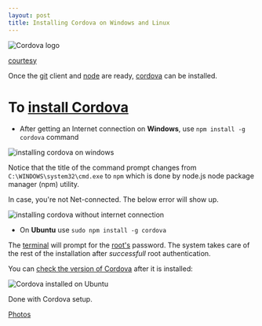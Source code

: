 ```yaml
---
layout: post
title: Installing Cordova on Windows and Linux
---
```


![Cordova logo](https://cordova.apache.org/static/img/cordova_bot.png)

[courtesy](https://cordova.apache.org/)

Once the [git](http://xameeramir.github.io/install-git-windows10/) client and [node](http://xameeramir.github.io/install-node/) are ready, [cordova](http://cordova.apache.org/) can be installed.

# To [install Cordova](https://cordova.apache.org/docs/en/4.0.0/guide/cli/#link-2)

 - After getting an Internet connection on **Windows**, use `npm install -g cordova` command
 
![installing cordova on windows](https://lh3.googleusercontent.com/jlQGRO9VLhfEWovoD7tFGLClgh8go80c2Al2Iu_rzkmbcx_2RcMBGd1ffm-MxujNnJth4FvVvVUsv1NNsQu58mB33A_WHFRZyTC6iOSbso7zSKN6RPPMzu42salIeRGP6NC17aju4pEmzACSRY4gOKsEXOMIN3JgCWVXEv9dW45OaaVvrTEie12IXHWJCFANDIiWZsnr7LeQgSj3R-SxPM8tkZcnoNzfvQj-mGLnBxtRzgFUBkvb9BXezHpU8aID1M_VZsH04A2xCiIyfCfT-ViTnxwX7SLeRyg5cc0Jm3MM4hSowKJKeUbQ9B-gLfiO9it493CoyoFTDi-0xD-v3-I74FD1ie-pcr1MRSClYOZb4qGmaxwmxOW8GOoSX1MX39zirFzObsbz4mtxymY0u6bL_srnrmu-cqFs0TQ3mex_j-l8DiL89hIH8VaovXRXaztMZXJGCB45Nz62OX5AirStuOwPqjTzz9RUNdq1yqcnk7ZxeBr2xXB2xVeIN5wHtUZ8cTTsLpIHFXbWqjcvRkUevy3-kRGn1GaZNNx142jfSxPp4GGRmvNGw9-8YgD93ce5=w668-h331-no)
 
Notice that the title of the command prompt changes from `C:\WINDOWS\system32\cmd.exe` to `npm` which is done by node.js node package manager (npm) utility.

In case, you're not Net-connected. The below error will show up.

![installing cordova without internet connection](https://lh3.googleusercontent.com/U2AOy__KX9UcwtOhJXwNShGofE3APrV7VXOo3TNsEwOXZF65TbuRa_r9iKNnt-d8Gawv294SBF0pFfge-S0JMLVN0iGO6JVGRLwKacEXwBso9d0MpFQFmPuzzNGq8-mxD7T8EVUNZJ6kSMWyaB0k_xK7o2x40ZoHnEBz3KGe5zJ4M1w94Bg0QE5SHtPYlJzTUbSpE6j5pkA65C1oz28eLapZYJxbbmtFT_PmYOPoePyae44btj-U-mi-PkpxGpzTudynzTIAN1p8wcxON49YzLxkxvkzdQfjB6Gf_ZJ86St4OkYIODrdH34yxTHF0tnmBTmgLAavmKN6JuC0aGJnDKmGsSejSmr-0WnuIEsuvkyBr77fH-V-wBIiUDGbkZVdNpl8xpFPMdnJ82taeWZqyDJ8sex9_auBTRieyV01DmFN1Ns4beRXSy-XFpUsY8MBgjcF4A61oRaWJ4VcMimEJjBKFolDWhK2TWFF6phhgROJ96gNYnhdvYNtJKd-kSo-CTkGD5GgA1CyhcKzoKHFvtXoI9n_EOfxbOTuAhFL4pUYMYUndRGswzNfZKySu3Hr1FKK=w1185-h640-no)

 - On **Ubuntu** use `sudo npm install -g cordova`
 
The [terminal](http://askubuntu.com/q/183775/219603) will prompt for the [root's](http://www.linfo.org/root.html) password. The system takes care of the rest of the installation after *successfull* root authentication.
 
You can [check the version of Cordova](http://askubuntu.com/a/715639/219603) after it is installed:
 
![Cordova installed on Ubuntu](https://lh3.googleusercontent.com/fPXmFD3vT4b46eb5R-w6343igxTkwCfjHHY_sIJ9PsTSnNAluFFm38-9HCN7NReR302AoDh769NIFIjDd7PEJdTQzcrk8miySHiCrL4fB1_3ys3wpetMpuflZsp0XJ5zK9CMtnrR4_ikt2Caa1i7c5Dod1voYs0gcvwi_Dlm_8Xl-HqDBLEEugH4G0mWz-O_wuijxFiR-UjxUZP5_wdyIZnA0eDQVM32eDKnE_THPPuKWLAvHIK2zluFS2Dg5DVgGO96RiKFJOeo7ZIm1BI_oDgrtdQJpoa4dN0tj4IVuErkkE2w5BEodyaSfYeJmp0Zj67KoEMGjyyYeuJ-5brmx_xsMI3RaQQrBVRLF5zDC8RvcP0-eSjD6v1SS3jbp5a-LWApOd86RqRXHIXWuyBdnfNVpMXrJVKQ4J3lYvBjJIaDRYY7rihDYITIlMQVP-zzKjojysALJZeTpuO-d4jNdehIkBVIrB52GRR6w92Fbf9WGji1cUIt6fpO9RWFtXybCH1g2IZM-jZ_3Z4W63k4Ee73jppec1RVe3YK2NMKgudjgv7ooFiUo7pO4x1sjlaaEHhE=w369-h142-no)
 
Done with Cordova setup.
 
[Photos](https://goo.gl/photos/dD32LQmkZn2dYE677)